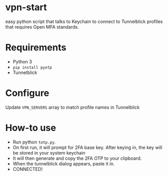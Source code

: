 # vpn-start
easy python script that talks to Keychain to connect to Tunnelblick profiles that requires Open MFA standards.

# Requirements
- Python 3
- `pip install pyotp`
- Tunnelblick

# Configure
Update `VPN_SERVERS` array to match profile names in Tunnelblick

# How-to use
- Run python `totp.py`.
- On first run, it will prompt for 2FA base key. After keying in, the key will be stored in your system keychain
- It will then generate and copy the 2FA OTP to your clipboard.
- When the tunnelblick dialog appears, paste it in.
- CONNECTED!

